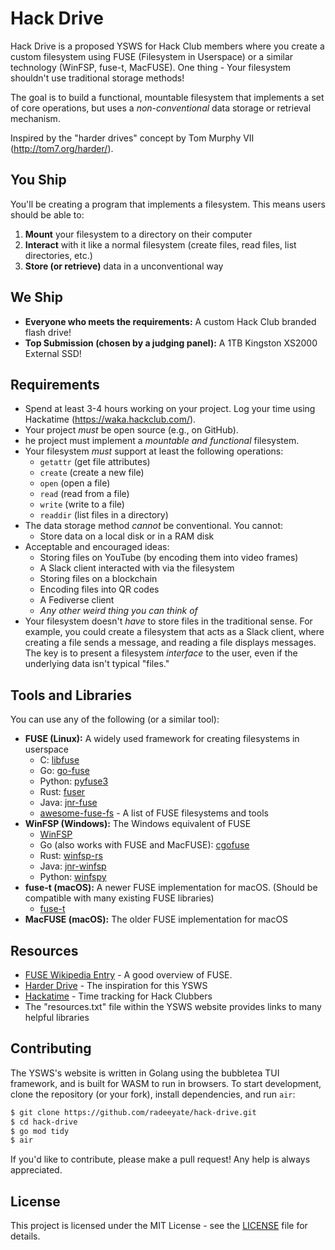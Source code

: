 # Hack Drive

Hack Drive is a proposed YSWS for Hack Club members where you create a custom filesystem using FUSE (Filesystem in Userspace) or a similar technology (WinFSP, fuse-t, MacFUSE). One thing - Your filesystem shouldn't use traditional storage methods!

The goal is to build a functional, mountable filesystem that implements a set of core operations, but uses a *non-conventional* data storage or retrieval mechanism.

Inspired by the "harder drives" concept by Tom Murphy VII (<http://tom7.org/harder/>).


## You Ship

You'll be creating a program that implements a filesystem.  This means users should be able to:

1. **Mount** your filesystem to a directory on their computer
2. **Interact** with it like a normal filesystem (create files, read files, list directories, etc.)
3. **Store (or retrieve)** data in a unconventional way

## We Ship

* **Everyone who meets the requirements:** A custom Hack Club branded flash drive!
* **Top Submission (chosen by a judging panel):** A 1TB Kingston XS2000 External SSD!

## Requirements

* Spend at least 3-4 hours working on your project.  Log your time using Hackatime (<https://waka.hackclub.com/>).
* Your project *must* be open source (e.g., on GitHub).
* he project must implement a *mountable and functional* filesystem.
* Your filesystem *must* support at least the following operations:
  * `getattr` (get file attributes)
  * `create` (create a new file)
  * `open` (open a file)
  * `read` (read from a file)
  * `write` (write to a file)
  * `readdir` (list files in a directory)
* The data storage method *cannot* be conventional. You cannot:
  * Store data on a local disk or in a RAM disk
* Acceptable and encouraged ideas:
  * Storing files on YouTube (by encoding them into video frames)
  * A Slack client interacted with via the filesystem
  * Storing files on a blockchain
  * Encoding files into QR codes
  * A Fediverse client
  * *Any other weird thing you can think of*
* Your filesystem doesn't *have* to store files in the traditional sense. For example, you could create a filesystem that acts as a Slack client, where creating a file sends a message, and reading a file displays messages.  The key is to present a filesystem *interface* to the user, even if the underlying data isn't typical "files."

## Tools and Libraries

You can use any of the following (or a similar tool):

* **FUSE (Linux):**  A widely used framework for creating filesystems in userspace
  * C:  [libfuse](https://github.com/libfuse/libfuse)
  * Go:  [go-fuse](https://github.com/hanwen/go-fuse)
  * Python:  [pyfuse3](https://github.com/libfuse/pyfuse3)
  * Rust:  [fuser](https://github.com/cberner/fuser)
  * Java: [jnr-fuse](https://github.com/SerCeMan/jnr-fuse)
  * [awesome-fuse-fs](https://github.com/koding/awesome-fuse-fs) - A list of FUSE filesystems and tools
* **WinFSP (Windows):**  The Windows equivalent of FUSE
  * [WinFSP](https://github.com/billziss-gh/winfsp)
  * Go (also works with FUSE and MacFUSE):  [cgofuse](https://github.com/winfsp/cgofuse)
  * Rust: [winfsp-rs](https://github.com/SnowflakePowered/winfsp-rs)
  * Java: [jnr-winfsp](https://github.com/jnr-winfsp-team/jnr-winfsp)
  * Python: [winfspy](https://github.com/Scille/winfspy)
* **fuse-t (macOS):**  A newer FUSE implementation for macOS.  (Should be compatible with many existing FUSE libraries)
  * [fuse-t](https://github.com/macos-fuse-t/fuse-t)
* **MacFUSE (macOS):**  The older FUSE implementation for macOS

## Resources

* [FUSE Wikipedia Entry](https://en.wikipedia.org/wiki/Filesystem_in_Userspace) - A good overview of FUSE.
* [Harder Drive](http://tom7.org/harder/) - The inspiration for this YSWS
* [Hackatime](https://waka.hackclub.com/) - Time tracking for Hack Clubbers
* The "resources.txt" file within the YSWS website provides links to many helpful libraries

## Contributing

The YSWS's website is written in Golang using the bubbletea TUI framework, and is built for WASM to run in browsers. To start development, clone the repository (or your fork), install dependencies, and run `air`:

```sh
$ git clone https://github.com/radeeyate/hack-drive.git
$ cd hack-drive
$ go mod tidy
$ air
```

If you'd like to contribute, please make a pull request! Any help is always appreciated.

## License

This project is licensed under the MIT License - see the [LICENSE](LICENSE) file for details.
